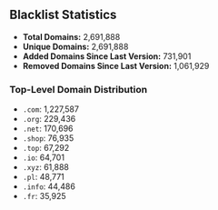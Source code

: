 ## Blacklist Statistics

- **Total Domains:** 2,691,888
- **Unique Domains:** 2,691,888
- **Added Domains Since Last Version:** 731,901
- **Removed Domains Since Last Version:** 1,061,929

### Top-Level Domain Distribution

-  `.com`: 1,227,587
-  `.org`: 229,436
-  `.net`: 170,696
-  `.shop`: 76,935
-  `.top`: 67,292
-  `.io`: 64,701
-  `.xyz`: 61,888
-  `.pl`: 48,771
-  `.info`: 44,486
-  `.fr`: 35,925
